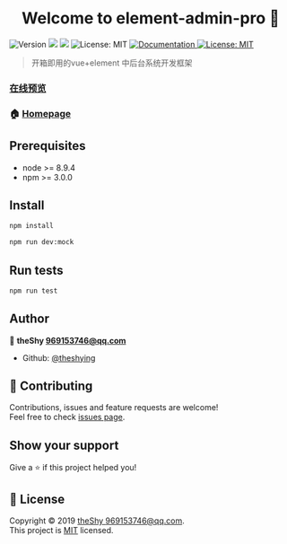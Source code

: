 <h1 align="center">Welcome to element-admin-pro 👋</h1>
<p>
  <img alt="Version" src="https://img.shields.io/badge/version-0.0.1-blue.svg?cacheSeconds=2592000" />
  <img src="https://img.shields.io/badge/node-%3E%3D%208.9.4-blue.svg" />
  <img src="https://img.shields.io/badge/npm-%3E%3D%203.0.0-blue.svg" />
  <img alt="License: MIT" src="https://travis-ci.org/theshying/element-admin-pro.svg?branch=master" />
  <a href="https://github.com/theshying/element-admin-pro#readme" target="_blank">
    <img alt="Documentation" src="https://img.shields.io/badge/documentation-yes-brightgreen.svg" />
  </a>
  <a href="https://github.com/theshying/element-admin-pro/blob/master/LICENSE" target="_blank">
    <img alt="License: MIT" src="https://img.shields.io/badge/License-MIT-yellow.svg" />
  </a>

</p>

> 开箱即用的vue+element 中后台系统开发框架
### [在线预览](https://theshying.github.io/element-admin-pro)

### 🏠 [Homepage](https://github.com/theshying/element-admin-pro#readme)

## Prerequisites

- node >= 8.9.4
- npm >= 3.0.0

## Install

```sh
npm install

npm run dev:mock

```

## Run tests

```sh
npm run test
```

## Author

👤 **theShy <969153746@qq.com>**

* Github: [@theshying](https://github.com/theshying)

## 🤝 Contributing

Contributions, issues and feature requests are welcome!<br />Feel free to check [issues page](https://github.com/theshying/element-admin-pro/issues).

## Show your support

Give a ⭐️ if this project helped you!

## 📝 License

Copyright © 2019 [theShy <969153746@qq.com>](https://github.com/theShy).<br />
This project is [MIT](https://github.com/theshying/element-admin-pro/blob/master/LICENSE) licensed.
